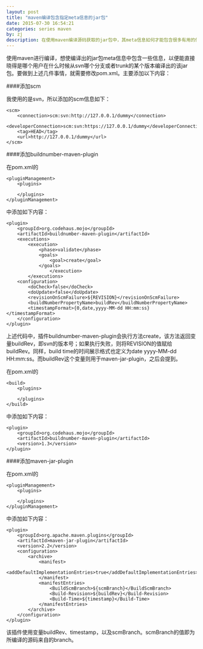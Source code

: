 ```yaml
---
layout: post
title: "maven编译包含指定meta信息的jar包"
date: 2015-07-30 16:54:21
categories: series maven
by: zj
description: 在使用maven编译源码获取的jar包中，其meta信息如何才能包含很多有用的信息，如svn revision、build time等等。
---
```


使用maven进行编译，想使编译出的jar包meta信息中包含一些信息，以便能直接晓得是哪个用户在什么时候从svn哪个分支或者trunk的某个版本编译出的该jar包。要做到上述几件事情，就需要修改pom.xml。主要添加以下内容：

####添加scm

我使用的是svn，所以添加的scm信息如下：

	<scm>
		<connection>scm:svn:http://127.0.0.1/dummy</connection>
		<developerConnection>scm:svn:https://127.0.0.1/dummy</developerConnection>
		<tag>HEAD</tag>
		<url>http://127.0.0.1/dummy</url>
	</scm>

####添加buildnumber-maven-plugin

在pom.xml的

	<pluginManagement>
		<plugins>

		</plugins>
	</pluginManagement>

中添加如下内容：

 	<plugin>
		<groupId>org.codehaus.mojo</groupId>
		<artifactId>buildnumber-maven-plugin</artifactId>
		<executions>
			<execution>
				<phase>validate</phase>
				<goals>
					<goal>create</goal>
				</goals>
            		</execution>
          	</executions>
		<configuration>
			<doCheck>false</doCheck>
			<doUpdate>false</doUpdate>
			<revisionOnScmFailure>${REVISION}</revisionOnScmFailure>
			<buildNumberPropertyName>buildRev</buildNumberPropertyName>
			<timestampFormat>{0,date,yyyy-MM-dd HH:mm:ss}</timestampFormat>
		</configuration>
	</plugin>

上述代码中，插件buildnumber-maven-plugin会执行方法create，该方法返回变量buildRev，即svn的版本号；如果执行失败，则将REVISION的值赋给buildRev。同样，build time的时间展示格式也定义为date yyyy-MM-dd HH:mm:ss。而buildRev这个变量则用于maven-jar-plugin，之后会提到。

在pom.xml的

	<build>
		<plugins>

		</plugins>
	</build>

中添加如下内容：

	<plugin>
		<groupId>org.codehaus.mojo</groupId>
		<artifactId>buildnumber-maven-plugin</artifactId>
		<version>1.3</version>
	</plugin>

####添加maven-jar-plugin

在pom.xml的

	<pluginManagement>
		<plugins>

		</plugins>
	</pluginManagement>

中添加如下内容：

	<plugin>
		<groupId>org.apache.maven.plugins</groupId>
		<artifactId>maven-jar-plugin</artifactId>
		<version>2.2</version>
		<configuration>
			<archive>
				<manifest>
					<addDefaultImplementationEntries>true</addDefaultImplementationEntries>
				</manifest>
				<manifestEntries>
					<BuildScmBranch>${scmBranch}</BuildScmBranch>
					<Build-Revision>${buildRev}</Build-Revision>
					<Build-Time>${timestamp}</Build-Time>
				</manifestEntries>
			</archive>
		</configuration>
	</plugin>

该插件使用变量buildRev、timestamp，以及scmBranch。scmBranch的值即为所编译的源码来自的branch。
